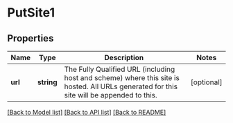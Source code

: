 # PutSite1

## Properties
Name | Type | Description | Notes
------------ | ------------- | ------------- | -------------
**url** | **string** | The Fully Qualified URL (including host and scheme) where this site is hosted. All URLs generated for this site will be appended to this. | [optional] 

[[Back to Model list]](../../README.md#documentation-for-models) [[Back to API list]](../../README.md#documentation-for-api-endpoints) [[Back to README]](../../README.md)

